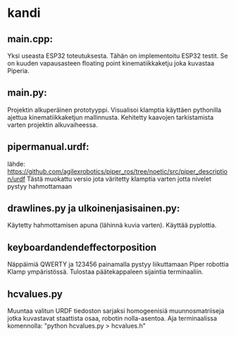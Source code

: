 # kandi

## main.cpp: 
Yksi useasta ESP32 toteutuksesta. Tähän on implementoitu ESP32 testit. Se on kuuden vapausasteen floating point kinematiikkaketju joka kuvastaa Piperia.

## main.py: 
Projektin alkuperäinen prototyyppi. Visualisoi klamptia käyttäen pythonilla ajettua kinematiikkaketjun mallinnusta. Kehitetty kaavojen tarkistamista varten projektin alkuvaiheessa.

## pipermanual.urdf:
lähde: https://github.com/agilexrobotics/piper_ros/tree/noetic/src/piper_description/urdf
Tästä muokattu versio jota väritetty klamptia varten jotta nivelet pystyy hahmottamaan

## drawlines.py ja ulkoinenjasisainen.py:
Käytetty hahmottamisen apuna (lähinnä kuvia varten). Käyttää pyplottia.

## keyboardandendeffectorposition
Näppäimiä QWERTY ja 123456 painamalla pystyy liikuttamaan Piper robottia Klamp ympäristössä. Tulostaa päätekappaleen sijaintia terminaaliin.

## hcvalues.py
Muuntaa valitun URDF tiedoston sarjaksi homogeenisiä muunnosmatriiseja jotka kuvastavat staattista osaa, robotin nolla-asentoa.
Aja terminaalissa komennolla: "python hcvalues.py > hcvalues.h"
